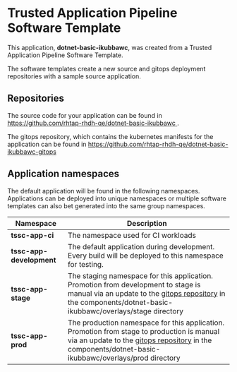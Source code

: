 # Trusted Application Pipeline Software Template

This application, **dotnet-basic-ikubbawc**, was created from a Trusted Application Pipeline Software Template.

The software templates create a new source and gitops deployment repositories with a sample source application. 

## Repositories

The source code for your application can be found in [https://github.com/rhtap-rhdh-qe/dotnet-basic-ikubbawc ](https://github.com/rhtap-rhdh-qe/dotnet-basic-ikubbawc ).
 
The gitops repository, which contains the kubernetes manifests for the application can be found in 
[https://github.com/rhtap-rhdh-qe/dotnet-basic-ikubbawc-gitops ](https://github.com/rhtap-rhdh-qe/dotnet-basic-ikubbawc-gitops ) 

## Application namespaces 

The default application will be found in the following namespaces. Applications can be deployed into unique namespaces or multiple software templates can also bet generated into the same group namespaces.  

|  Namespace   |  Description   |  
| -------- | -------- |
| **tssc-app-ci** | The namespace used for CI workloads |
| **tssc-app-development** | The default application during development. Every build will be deployed to this namespace for testing. |
| **tssc-app-stage** | The staging namespace for this application. Promotion from development to stage is manual via an update to the [gitops repository](https://github.com/rhtap-rhdh-qe/dotnet-basic-ikubbawc-gitops ) in the components/dotnet-basic-ikubbawc/overlays/stage directory |
| **tssc-app-prod** | The production namespace for this application. Promotion from stage to production is manual via an update to the [gitops repository](https://github.com/rhtap-rhdh-qe/dotnet-basic-ikubbawc-gitops ) in the components/dotnet-basic-ikubbawc/overlays/prod directory |